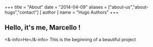 +++
title = "About"
date = "2014-04-09"
aliases = ["about-us","about-hugo","contact"]
[ author ]
name = "Hugo Authors"
+++

## Hello, it's me, Marcello !


<&-info>He</&-info>
This is the beginning of a beautiful project